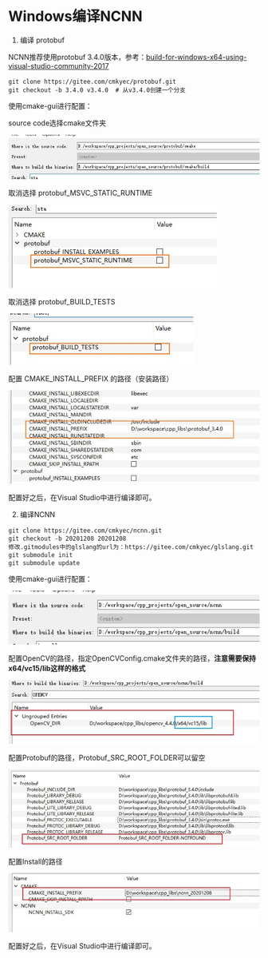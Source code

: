 # Windows编译NCNN

1. 编译 protobuf

NCNN推荐使用protobuf 3.4.0版本，参考：[build-for-windows-x64-using-visual-studio-community-2017](https://github.com/Tencent/ncnn/wiki/how-to-build#build-for-windows-x64-using-visual-studio-community-2017)

```shell
git clone https://gitee.com/cmkyec/protobuf.git
git checkout -b 3.4.0 v3.4.0  # 从v3.4.0创建一个分支
```

使用cmake-gui进行配置：

source code选择cmake文件夹

![](images/protobuf_1.jpg)

取消选择 protobuf_MSVC_STATIC_RUNTIME

![](images/protobuf_2.jpg)

取消选择 protobuf_BUILD_TESTS

![](images/protobuf_3.jpg)

配置 CMAKE_INSTALL_PREFIX 的路径（安装路径）

![](images/protobuf_4.jpg)

配置好之后，在Visual Studio中进行编译即可。

2. 编译NCNN

```shell
git clone https://gitee.com/cmkyec/ncnn.git
git checkout -b 20201208 20201208
修改.gitmodules中的glslang的url为：https://gitee.com/cmkyec/glslang.git
git submodule init
git submodule update
```

使用cmake-gui进行配置：

![](images/ncnn_1.jpg)

配置OpenCV的路径，指定OpenCVConfig.cmake文件夹的路径，**注意需要保持x64/vc15/lib这样的格式**

![](images/ncnn_2.jpg)

配置Protobuf的路径，Protobuf_SRC_ROOT_FOLDER可以留空

![](images/ncnn_3.jpg)

配置Install的路径

![ncnn_4](images/ncnn_4.jpg)

配置好之后，在Visual Studio中进行编译即可。

